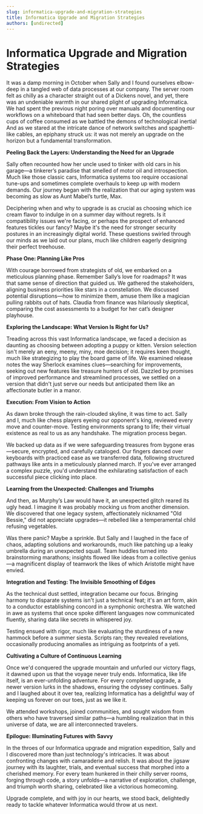 ```yaml
---
slug: informatica-upgrade-and-migration-strategies
title: Informatica Upgrade and Migration Strategies
authors: [undirected]
---
```



# Informatica Upgrade and Migration Strategies

It was a damp morning in October when Sally and I found ourselves elbow-deep in a tangled web of data processes at our company. The server room felt as chilly as a character straight out of a Dickens novel, and yet, there was an undeniable warmth in our shared plight of upgrading Informatica. We had spent the previous night poring over manuals and documenting our workflows on a whiteboard that had seen better days. Oh, the countless cups of coffee consumed as we battled the demons of technological inertia! And as we stared at the intricate dance of network switches and spaghetti-like cables, an epiphany struck us: it was not merely an upgrade on the horizon but a fundamental transformation.

**Peeling Back the Layers: Understanding the Need for an Upgrade**

Sally often recounted how her uncle used to tinker with old cars in his garage—a tinkerer’s paradise that smelled of motor oil and introspection. Much like those classic cars, Informatica systems too require occasional tune-ups and sometimes complete overhauls to keep up with modern demands. Our journey began with the realization that our aging system was becoming as slow as Aunt Mabel’s turtle, Max. 

Deciphering when and why to upgrade is as crucial as choosing which ice cream flavor to indulge in on a summer day without regrets. Is it compatibility issues we're facing, or perhaps the prospect of enhanced features tickles our fancy? Maybe it's the need for stronger security postures in an increasingly digital world. These questions swirled through our minds as we laid out our plans, much like children eagerly designing their perfect treehouse.

**Phase One: Planning Like Pros**

With courage borrowed from strategists of old, we embarked on a meticulous planning phase. Remember Sally’s love for roadmaps? It was that same sense of direction that guided us. We gathered the stakeholders, aligning business priorities like stars in a constellation. We discussed potential disruptions—how to minimize them, amuse them like a magician pulling rabbits out of hats. Claudia from finance was hilariously skeptical, comparing the cost assessments to a budget for her cat’s designer playhouse. 

**Exploring the Landscape: What Version Is Right for Us?**

Treading across this vast Informatica landscape, we faced a decision as daunting as choosing between adopting a puppy or kitten. Version selection isn't merely an eeny, meeny, miny, moe decision; it requires keen thought, much like strategizing to play the board game of life. We examined release notes the way Sherlock examines clues—searching for improvements, seeking out new features like treasure hunters of old. Dazzled by promises of improved performance and streamlined processes, we settled on a version that didn't just serve our needs but anticipated them like an affectionate butler in a manor.

**Execution: From Vision to Action**

As dawn broke through the rain-clouded skyline, it was time to act. Sally and I, much like chess players eyeing our opponent's king, reviewed every move and counter-move. Testing environments sprang to life; their virtual existence as real to us as any handshake. The migration process began.

We backed up data as if we were safeguarding treasures from bygone eras—secure, encrypted, and carefully cataloged. Our fingers danced over keyboards with practiced ease as we transferred data, following structured pathways like ants in a meticulously planned march. If you've ever arranged a complex puzzle, you'd understand the exhilarating satisfaction of each successful piece clicking into place. 

**Learning from the Unexpected: Challenges and Triumphs**

And then, as Murphy’s Law would have it, an unexpected glitch reared its ugly head. I imagine it was probably mocking us from another dimension. We discovered that one legacy system, affectionately nicknamed "Old Bessie," did not appreciate upgrades—it rebelled like a temperamental child refusing vegetables.

Was there panic? Maybe a sprinkle. But Sally and I laughed in the face of chaos, adapting solutions and workarounds, much like patching up a leaky umbrella during an unexpected squall. Team huddles turned into brainstorming marathons; insights flowed like ideas from a collective genius—a magnificent display of teamwork the likes of which Aristotle might have envied.

**Integration and Testing: The Invisible Smoothing of Edges**

As the technical dust settled, integration became our focus. Bringing harmony to disparate systems isn't just a technical feat; it's an art form, akin to a conductor establishing concord in a symphonic orchestra. We watched in awe as systems that once spoke different languages now communicated fluently, sharing data like secrets in whispered joy.

Testing ensued with rigor, much like evaluating the sturdiness of a new hammock before a summer siesta. Scripts ran; they revealed revelations, occasionally producing anomalies as intriguing as footprints of a yeti.

**Cultivating a Culture of Continuous Learning**

Once we'd conquered the upgrade mountain and unfurled our victory flags, it dawned upon us that the voyage never truly ends. Informatica, like life itself, is an ever-unfolding adventure. For every completed upgrade, a newer version lurks in the shadows, ensuring the odyssey continues. Sally and I laughed about it over tea, realizing Informatica has a delightful way of keeping us forever on our toes, just as we like it.

We attended workshops, joined communities, and sought wisdom from others who have traversed similar paths—a humbling realization that in this universe of data, we are all interconnected travelers.

**Epilogue: Illuminating Futures with Savvy**

In the throes of our Informatica upgrade and migration expedition, Sally and I discovered more than just technology's intricacies. It was about confronting changes with camaraderie and relish. It was about the jigsaw journey with its laughter, trials, and eventual success that morphed into a cherished memory. For every team hunkered in their chilly server rooms, forging through code, a story unfolds—a narrative of exploration, challenge, and triumph worth sharing, celebrated like a victorious homecoming.

Upgrade complete, and with joy in our hearts, we stood back, delightedly ready to tackle whatever Informatica would throw at us next.